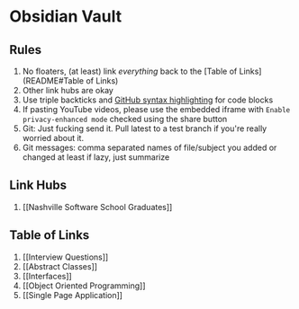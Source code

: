 # Obsidian Vault

## Rules

1. No floaters, (at least) link *everything* back to the [Table of Links](README#Table of Links)
3. Other link hubs are okay
4. Use triple backticks and [GitHub syntax highlighting](https://docs.github.com/en/get-started/writing-on-github/working-with-advanced-formatting/creating-and-highlighting-code-blocks#syntax-highlighting) for code blocks
5. If pasting YouTube videos, please use the embedded iframe with `Enable privacy-enhanced mode` checked using the share button
6. Git: Just fucking send it. Pull latest to a test branch if you're really worried about it.
7. Git messages: comma separated names of file/subject you added or changed at least if lazy, just summarize

## Link Hubs
1. [[Nashville Software School Graduates]]

## Table of Links
1. [[Interview Questions]]
2. [[Abstract Classes]]
3. [[Interfaces]]
4. [[Object Oriented Programming]]
5. [[Single Page Application]]
